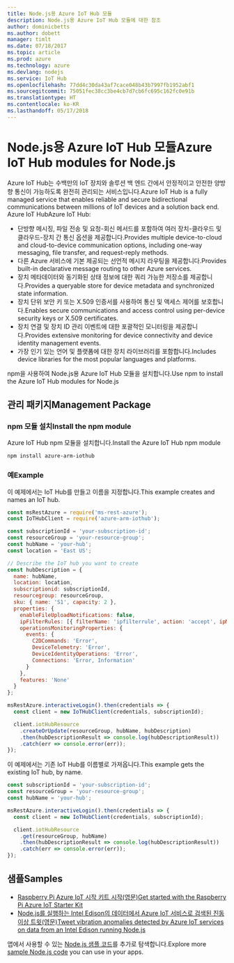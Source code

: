 ```yaml
---
title: Node.js용 Azure IoT Hub 모듈
description: Node.js용 Azure IoT Hub 모듈에 대한 참조
author: dominicbetts
ms.author: dobett
manager: timlt
ms.date: 07/18/2017
ms.topic: article
ms.prod: azure
ms.technology: azure
ms.devlang: nodejs
ms.service: IoT Hub
ms.openlocfilehash: 77dd4c30da43af7cace048b43b7997fb1952abf1
ms.sourcegitcommit: 75051fec38cc3be4cb7d7cb6fc695c162fc0e91b
ms.translationtype: HT
ms.contentlocale: ko-KR
ms.lasthandoff: 05/17/2018
---
```

# <a name="azure-iot-hub-modules-for-nodejs"></a><span data-ttu-id="a185b-103">Node.js용 Azure IoT Hub 모듈</span><span class="sxs-lookup"><span data-stu-id="a185b-103">Azure IoT Hub modules for Node.js</span></span>

<span data-ttu-id="a185b-104">Azure IoT Hub는 수백만의 IoT 장치와 솔루션 백 엔드 간에서 안정적이고 안전한 양방향 통신이 가능하도록 완전히 관리되는 서비스입니다.</span><span class="sxs-lookup"><span data-stu-id="a185b-104">Azure IoT Hub is a fully managed service that enables reliable and secure bidirectional communications between millions of IoT devices and a solution back end.</span></span> <span data-ttu-id="a185b-105">Azure IoT Hub</span><span class="sxs-lookup"><span data-stu-id="a185b-105">Azure IoT Hub:</span></span>
- <span data-ttu-id="a185b-106">단방향 메시징, 파일 전송 및 요청-회신 메서드를 포함하여 여러 장치-클라우드 및 클라우드-장치 간 통신 옵션을 제공합니다.</span><span class="sxs-lookup"><span data-stu-id="a185b-106">Provides multiple device-to-cloud and cloud-to-device communication options, including one-way messaging, file transfer, and request-reply methods.</span></span>
- <span data-ttu-id="a185b-107">다른 Azure 서비스에 기본 제공되는 선언적 메시지 라우팅을 제공합니다.</span><span class="sxs-lookup"><span data-stu-id="a185b-107">Provides built-in declarative message routing to other Azure services.</span></span>
- <span data-ttu-id="a185b-108">장치 메타데이터와 동기화된 상태 정보에 대한 쿼리 가능한 저장소를 제공합니다.</span><span class="sxs-lookup"><span data-stu-id="a185b-108">Provides a queryable store for device metadata and synchronized state information.</span></span>
- <span data-ttu-id="a185b-109">장치 단위 보안 키 또는 X.509 인증서를 사용하여 통신 및 액세스 제어를 보호합니다.</span><span class="sxs-lookup"><span data-stu-id="a185b-109">Enables secure communications and access control using per-device security keys or X.509 certificates.</span></span>
- <span data-ttu-id="a185b-110">장치 연결 및 장치 ID 관리 이벤트에 대한 포괄적인 모니터링을 제공합니다.</span><span class="sxs-lookup"><span data-stu-id="a185b-110">Provides extensive monitoring for device connectivity and device identity management events.</span></span>
- <span data-ttu-id="a185b-111">가장 인기 있는 언어 및 플랫폼에 대한 장치 라이브러리를 포함합니다.</span><span class="sxs-lookup"><span data-stu-id="a185b-111">Includes device libraries for the most popular languages and platforms.</span></span>

<span data-ttu-id="a185b-112">npm을 사용하여 Node.js용 Azure IoT Hub 모듈을 설치합니다.</span><span class="sxs-lookup"><span data-stu-id="a185b-112">Use npm to install the Azure IoT Hub modules for Node.js</span></span>

## <a name="management-package"></a><span data-ttu-id="a185b-113">관리 패키지</span><span class="sxs-lookup"><span data-stu-id="a185b-113">Management Package</span></span>

### <a name="install-the-npm-module"></a><span data-ttu-id="a185b-114">npm 모듈 설치</span><span class="sxs-lookup"><span data-stu-id="a185b-114">Install the npm module</span></span>

<span data-ttu-id="a185b-115">Azure IoT Hub npm 모듈을 설치합니다.</span><span class="sxs-lookup"><span data-stu-id="a185b-115">Install the Azure IoT Hub npm module</span></span>

```bash
npm install azure-arm-iothub
```

### <a name="example"></a><span data-ttu-id="a185b-116">예</span><span class="sxs-lookup"><span data-stu-id="a185b-116">Example</span></span>

<span data-ttu-id="a185b-117">이 예제에서는 IoT Hub를 만들고 이름을 지정합니다.</span><span class="sxs-lookup"><span data-stu-id="a185b-117">This example creates and names an IoT hub.</span></span>

```javascript
const msRestAzure = require('ms-rest-azure');
const IoTHubClient = require('azure-arm-iothub');

const subscriptionId = 'your-subscription-id';
const resourceGroup = 'your-resource-group';
const hubName = 'your-hub';
const location = 'East US';

// Describe the IoT hub you want to create
const hubDescription = {
  name: hubName,
  location: location,
  subscriptionid: subscriptionId,
  resourcegroup: resourceGroup,
  sku: { name: 'S1', capacity: 2 },
  properties: {
    enableFileUploadNotifications: false,
    ipFilterRules: [{ filterName: 'ipfilterrule', action: 'accept', ipMask: '0.0.0.0/0' }],
    operationsMonitoringProperties: {
      events: {
        C2DCommands: 'Error',
        DeviceTelemetry: 'Error',
        DeviceIdentityOperations: 'Error',
        Connections: 'Error, Information'
      }
    },
    features: 'None'
  }
};

msRestAzure.interactiveLogin().then(credentials => {
  const client = new IoTHubClient(credentials, subscriptionId);

  client.iotHubResource
    .createOrUpdate(resourceGroup, hubName, hubDescription)
    .then(hubDescriptionResult => console.log(hubDescriptionResult))
    .catch(err => console.error(err));
});
```

<span data-ttu-id="a185b-118">이 예제에서는 기존 IoT Hub를 이름별로 가져옵니다.</span><span class="sxs-lookup"><span data-stu-id="a185b-118">This example gets the existing IoT hub, by name.</span></span>

```javascript
const subscriptionId = 'your-subscription-id';
const resourceGroup = 'your-resource-group';
const hubName = 'your-hub';

msRestAzure.interactiveLogin().then(credentials => {
  const client = new IoTHubClient(credentials, subscriptionId);

  client.iotHubResource
    .get(resourceGroup, hubName)
    .then(hubDescriptionResult => console.log(hubDescriptionResult))
    .catch(err => console.error(err));
});
```

## <a name="samples"></a><span data-ttu-id="a185b-119">샘플</span><span class="sxs-lookup"><span data-stu-id="a185b-119">Samples</span></span>

- [<span data-ttu-id="a185b-120">Raspberry Pi Azure IoT 시작 키트 시작(영문)</span><span class="sxs-lookup"><span data-stu-id="a185b-120">Get started with the Raspberry Pi Azure IoT Starter Kit</span></span>](https://azure.microsoft.com/resources/samples/iot-remote-monitoring-node-raspberrypi-getstartedkit/)
- [<span data-ttu-id="a185b-121">Node.js를 실행하는 Intel Edison의 데이터에서 Azure IoT 서비스로 검색된 진동 이상 트윗(영문)</span><span class="sxs-lookup"><span data-stu-id="a185b-121">Tweet vibration anomalies detected by Azure IoT services on data from an Intel Edison running Node.js</span></span>](https://azure.microsoft.com/resources/samples/iot-hub-nodejs-intel-edison-vibration-anomaly-detection/)

<span data-ttu-id="a185b-122">앱에서 사용할 수 있는 [Node.js 샘플 코드](https://azure.microsoft.com/resources/samples/?platform=nodejs)를 추가로 탐색합니다.</span><span class="sxs-lookup"><span data-stu-id="a185b-122">Explore more [sample Node.js code](https://azure.microsoft.com/resources/samples/?platform=nodejs) you can use in your apps.</span></span>
